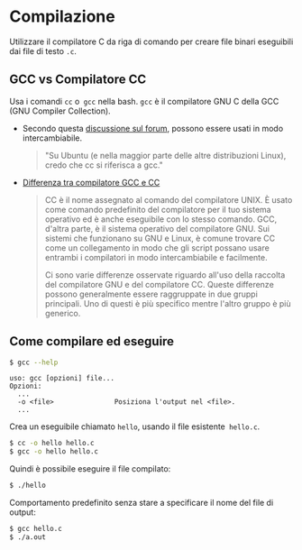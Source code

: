 # Compilazione


Utilizzare il compilatore C da riga di comando per creare file binari eseguibili dai file di testo `.c`.


## GCC vs Compilatore CC 

Usa i comandi `cc` o` gcc` nella bash. `gcc` è il compilatore GNU C della GCC (GNU Compiler Collection).

- Secondo questa [discussione sul forum](https://ubuntuforums.org/showthread.php?t=1161860), possono essere usati in modo intercambiabile.
    >"Su Ubuntu (e nella maggior parte delle altre distribuzioni Linux), credo che cc si riferisca a gcc."
- [Differenza tra compilatore GCC e CC](http://www.differencebetween.net/technology/software-technology/difference-between-gcc-and-cc-compiler/#ixzz57An6TmIQ)
    >CC è il nome assegnato al comando del compilatore UNIX. È usato come comando predefinito del compilatore per il tuo sistema operativo ed è anche eseguibile con lo stesso comando. GCC, d'altra parte, è il sistema operativo del compilatore GNU. Sui sistemi che funzionano su GNU e Linux, è comune trovare CC come un collegamento in modo che gli script possano usare entrambi i compilatori in modo intercambiabile e facilmente.
    >
    > Ci sono varie differenze osservate riguardo all'uso della raccolta del compilatore GNU e del compilatore CC. Queste differenze possono generalmente essere raggruppate in due gruppi principali. Uno di questi è più specifico mentre l'altro gruppo è più generico.


## Come compilare ed eseguire

```bash
$ gcc --help
```
```
uso: gcc [opzioni] file...
Opzioni:
  ...
  -o <file>               Posiziona l'output nel <file>.
  ...
```


Crea un eseguibile chiamato `hello`, usando il file esistente` hello.c`.

```bash
$ cc -o hello hello.c
$ gcc -o hello hello.c
```

Quindi è possibile eseguire il file compilato:

```bash
$ ./hello
```

Comportamento predefinito senza stare a specificare il nome del file di output:

```bash
$ gcc hello.c
$ ./a.out
```
